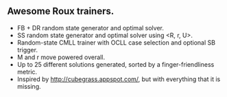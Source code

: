 ## Awesome Roux trainers.
- FB + DR random state generator and optimal solver.
- SS random state generator and optimal solver using <R, r, U>.
- Random-state CMLL trainer with OCLL case selection and optional SB trigger.
- M and r move powered overall.
- Up to 25 different solutions generated, sorted by a finger-friendliness metric.
- Inspired by http://cubegrass.appspot.com/, but with everything that it is missing.

